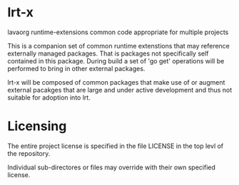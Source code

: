 # lrt-x
lavaorg runtime-extensions common code appropriate for multiple projects

This is a companion set of common runtime extenstions that may reference externally managed packages. That is packages not
specifically self contained in this package.  During build a set of 'go get' operations will be performed to bring in other 
external packages.

lrt-x will be composed of common packages that make use of or augment external pacakges that are large and under active 
development and thus not suitable for adoption into lrt.

# Licensing
The entire project license is specified in the file LICENSE in the top levl of the repository.

Individual sub-directores or files may override with their own specified license.
